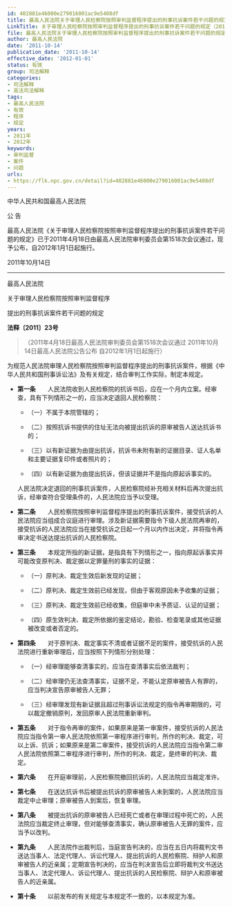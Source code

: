 ```yaml
---
id: 402881e46000e279016001ac9e5408df
title: 最高人民法院关于审理人民检察院按照审判监督程序提出的刑事抗诉案件若干问题的规定
LinkTitle: 关于审理人民检察院按照审判监督程序提出的刑事抗诉案件若干问题的规定（2011）
file: 最高人民法院关于审理人民检察院按照审判监督程序提出的刑事抗诉案件若干问题的规定_20111014_402881e46000e279016001ac9e5408df.docx
author: 最高人民法院
date: '2011-10-14'
publication_date: '2011-10-14'
effective_date: '2012-01-01'
status: 有效
group: 司法解释
categories:
- 司法解释
- 高法司法解释
tags:
- 最高人民法院
- 有效
- 程序
- 规定
years:
- 2011年
- 2012年
keywords:
- 审判监督
- 案件
- 问题
urls:
- https://flk.npc.gov.cn/detail?id=402881e46000e279016001ac9e5408df
---
```


中华人民共和国最高人民法院

公 告

最高人民法院《关于审理人民检察院按照审判监督程序提出的刑事抗诉案件若干问题的规定》已于2011年4月18日由最高人民法院审判委员会第1518次会议通过，现予公布，自2012年1月1日起施行。

2011年10月14日

---

最高人民法院

关于审理人民检察院按照审判监督程序

提出的刑事抗诉案件若干问题的规定

**法释〔2011〕23号**

> （2011年4月18日最高人民法院审判委员会第1518次会议通过 2011年10月14日最高人民法院公告公布 自2012年1月1日起施行）

为规范人民法院审理人民检察院按照审判监督程序提出的刑事抗诉案件，根据《中华人民共和国刑事诉讼法》及有关规定，结合审判工作实际，制定本规定。

- **第一条**　　人民法院收到人民检察院的抗诉书后，应在一个月内立案。经审查，具有下列情形之一的，应当决定退回人民检察院：

  - （一）不属于本院管辖的；

  - （二）按照抗诉书提供的住址无法向被提出抗诉的原审被告人送达抗诉书的；

  - （三）以有新证据为由提出抗诉，抗诉书未附有新的证据目录、证人名单和主要证据复印件或者照片的；

  - （四）以有新证据为由提出抗诉，但该证据并不是指向原起诉事实的。

  人民法院决定退回的刑事抗诉案件，人民检察院经补充相关材料后再次提出抗诉，经审查符合受理条件的，人民法院应当予以受理。

- **第二条**　　人民检察院按照审判监督程序提出的刑事抗诉案件，接受抗诉的人民法院应当组成合议庭进行审理。涉及新证据需要指令下级人民法院再审的，接受抗诉的人民法院应当在接受抗诉之日起一个月以内作出决定，并将指令再审决定书送达提出抗诉的人民检察院。

- **第三条**　　本规定所指的新证据，是指具有下列情形之一，指向原起诉事实并可能改变原判决、裁定据以定罪量刑的事实的证据：

  - （一）原判决、裁定生效后新发现的证据；

  - （二）原判决、裁定生效前已经发现，但由于客观原因未予收集的证据；

  - （三）原判决、裁定生效前已经收集，但庭审中未予质证、认证的证据；

  - （四）原生效判决、裁定所依据的鉴定结论，勘验、检查笔录或其他证据被改变或者否定的。

- **第四条**　　对于原判决、裁定事实不清或者证据不足的案件，接受抗诉的人民法院进行重新审理后，应当按照下列情形分别处理：

  - （一）经审理能够查清事实的，应当在查清事实后依法裁判；

  - （二）经审理仍无法查清事实，证据不足，不能认定原审被告人有罪的，应当判决宣告原审被告人无罪；

  - （三）经审理发现有新证据且超过刑事诉讼法规定的指令再审期限的，可以裁定撤销原判，发回原审人民法院重新审判。

- **第五条**　　对于指令再审的案件，如果原来是第一审案件，接受抗诉的人民法院应当指令第一审人民法院依照第一审程序进行审判，所作的判决、裁定，可以上诉、抗诉；如果原来是第二审案件，接受抗诉的人民法院应当指令第二审人民法院依照第二审程序进行审判，所作的判决、裁定，是终审的判决、裁定。

- **第六条**　　在开庭审理前，人民检察院撤回抗诉的，人民法院应当裁定准许。

- **第七条**　　在送达抗诉书后被提出抗诉的原审被告人未到案的，人民法院应当裁定中止审理；原审被告人到案后，恢复审理。

- **第八条**　　被提出抗诉的原审被告人已经死亡或者在审理过程中死亡的，人民法院应当裁定终止审理，但对能够查清事实，确认原审被告人无罪的案件，应当予以改判。

- **第九条**　　人民法院作出裁判后，当庭宣告判决的，应当在五日内将裁判文书送达当事人、法定代理人、诉讼代理人、提出抗诉的人民检察院、辩护人和原审被告人的近亲属；定期宣告判决的，应当在判决宣告后立即将裁判文书送达当事人、法定代理人、诉讼代理人、提出抗诉的人民检察院、辩护人和原审被告人的近亲属。

- **第十条**　　以前发布的有关规定与本规定不一致的，以本规定为准。
